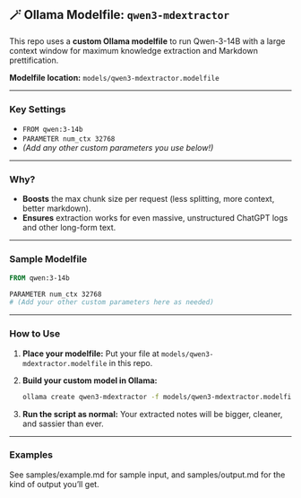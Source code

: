 ## 🪄 Ollama Modelfile: `qwen3-mdextractor`

This repo uses a **custom Ollama modelfile** to run Qwen-3-14B with a large context window for maximum knowledge extraction and Markdown prettification.

**Modelfile location:**
`models/qwen3-mdextractor.modelfile`

---

### **Key Settings**

* `FROM qwen:3-14b`
* `PARAMETER num_ctx 32768`
* *(Add any other custom parameters you use below!)*

---

### **Why?**

* **Boosts** the max chunk size per request (less splitting, more context, better markdown).
* **Ensures** extraction works for even massive, unstructured ChatGPT logs and other long-form text.

---

### **Sample Modelfile**

```Dockerfile
FROM qwen:3-14b

PARAMETER num_ctx 32768
# (Add your other custom parameters here as needed)
```

---

### **How to Use**

1. **Place your modelfile:**
   Put your file at `models/qwen3-mdextractor.modelfile` in this repo.

2. **Build your custom model in Ollama:**

   ```bash
   ollama create qwen3-mdextractor -f models/qwen3-mdextractor.modelfile
   ```

3. **Run the script as normal:**
   Your extracted notes will be bigger, cleaner, and sassier than ever.

---

### **Examples**
See samples/example.md for sample input, and samples/output.md for the kind of output you’ll get.

